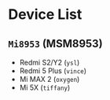 # Device List

## `Mi8953` (MSM8953)
- Redmi S2/Y2 (`ysl`)
- Redmi 5 Plus (`vince`)
- Mi MAX 2 (`oxygen`)
- Mi 5X (`tiffany`)
